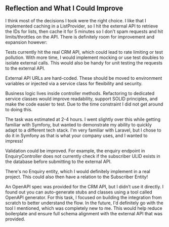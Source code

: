 ## Reflection and What I Could Improve

I think most of the decisions I took were the right choice. I like that I implemented caching in a ListProvider, so I hit the external API to retrieve the IDs for lists, then cache it for 5 minutes so I don't spam requests and hit limits/throttles on the API.
There is definitely room for improvement and expansion however:

Tests currently hit the real CRM API, which could lead to rate limiting or test pollution. With more time, I would implement mocking or use test doubles to isolate external calls. This would also be handy for unit testing the requests to the external API.

External API URLs are hard-coded. These should be moved to environment variables or injected via a service class for flexibility and security.

Business logic lives inside controller methods. Refactoring to dedicated service classes would improve readability, support SOLID principles, and make the code easier to test. Due to the time constraint I did not get around to doing this.

The task was estimated at 2-4 hours. I went slightly over this while getting familiar with Symfony, but wanted to demonstrate my ability to quickly adapt to a different tech stack. I'm very familiar with Laravel, but I chose to do it in Symfony as that is what your company uses, and I wanted to impress!

Validation could be improved. For example, the enquiry endpoint in EnquiryController does not currently check if the subscriber ULID exists in the database before submitting to the external API.

There's no Enquiry entity, which I would definitely implement in a real project. This could also then have a relation to the Subscriber Entity!

An OpenAPI spec was provided for the CRM API, but I didn’t use it directly. I found out you can auto-generate stubs and classes using a tool called OpenAPI generator. For this task, I focused on building the integration from scratch to better understand the flow. In the future, I'd definitely go with the tool I mentioned, which was completely new to me. This would help reduce boilerplate and ensure full schema alignment with the external API that was provided.

